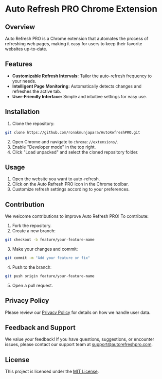 

# Auto Refresh PRO Chrome Extension

## Overview

Auto Refresh PRO is a Chrome extension that automates the process of refreshing web pages, making it easy for users to keep their favorite websites up-to-date.

## Features

- **Customizable Refresh Intervals:** Tailor the auto-refresh frequency to your needs.
- **Intelligent Page Monitoring:** Automatically detects changes and refreshes the active tab.
- **User-Friendly Interface:** Simple and intuitive settings for easy use.

## Installation

1. Clone the repository:

```bash
git clone https://github.com/ronakmunjapara/AutoRefreshPRO.git
```

2. Open Chrome and navigate to `chrome://extensions/`.
3. Enable "Developer mode" in the top right.
4. Click "Load unpacked" and select the cloned repository folder.

## Usage

1. Open the website you want to auto-refresh.
2. Click on the Auto Refresh PRO icon in the Chrome toolbar.
3. Customize refresh settings according to your preferences.

## Contribution

We welcome contributions to improve Auto Refresh PRO! To contribute:

1. Fork the repository.
2. Create a new branch:

```bash
git checkout -b feature/your-feature-name
```

3. Make your changes and commit:

```bash
git commit -m "Add your feature or fix"
```

4. Push to the branch:

```bash
git push origin feature/your-feature-name
```

5. Open a pull request.

## Privacy Policy

Please review our [Privacy Policy]([insert_link_here](https://sideways-fir-155.notion.site/Auto-Refresh-PRO-Privacy-Policy-67c2e8caa6364a8f978f4befe104863d?pvs=4)) for details on how we handle user data.

## Feedback and Support

We value your feedback! If you have questions, suggestions, or encounter issues, please contact our support team at support@autorefreshpro.com.

## License

This project is licensed under the [MIT License](LICENSE).


